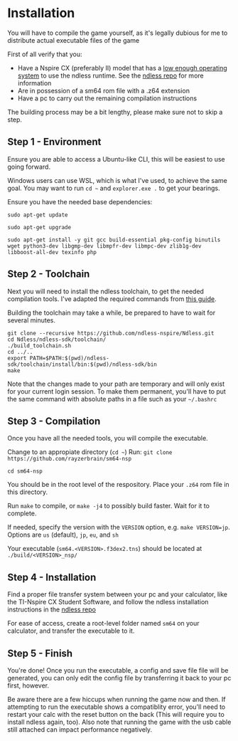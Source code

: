 # Installation
You will have to compile the game yourself, as it's legally dubious for me to distribute actual executable files of the game

First of all verify that you:
- Have a Nspire CX (preferably II) model that has a <ins>low enough operating system</ins> to use the ndless runtime. See the [ndless repo](https://github.com/ndless-nspire/Ndless) for more information
- Are in possession of a sm64 rom file with a .z64 extension
- Have a pc to carry out the remaining compilation instructions

The building process may be a bit lengthy, please make sure not to skip a step.

## Step 1 - Environment
Ensure you are able to access a Ubuntu-like CLI, this will be easiest to use going forward.

Windows users can use WSL, which is what I've used, to achieve the same goal. You may want to run `cd ~` and `explorer.exe .` to get your bearings.

Ensure you have the needed base dependencies: 

`sudo apt-get update`

`sudo apt-get upgrade`

`sudo apt-get install -y git gcc build-essential pkg-config binutils wget python3-dev libgmp-dev libmpfr-dev libmpc-dev zlib1g-dev libboost-all-dev texinfo php`

## Step 2 - Toolchain

Next you will need to install the ndless toolchain, to get the needed compilation tools. I've adapted the required commands from [this guide](https://hackspire.org/index.php/C_and_assembly_development_introduction).

Building the toolchain may take a while, be prepared to have to wait for several minutes.

```
git clone --recursive https://github.com/ndless-nspire/Ndless.git
cd Ndless/ndless-sdk/toolchain/
./build_toolchain.sh
cd ../..
export PATH=$PATH:$(pwd)/ndless-sdk/toolchain/install/bin:$(pwd)/ndless-sdk/bin
make
```

Note that the changes made to your path are temporary and will only exist for your current login session. To make them permanent, you'll have to put the same command with absolute paths in a file such as your `~/.bashrc`

## Step 3 - Compilation

Once you have all the needed tools, you will compile the executable.

Change to an appropiate directory (`cd ~`)
Run: `git clone https://github.com/rayzerbrain/sm64-nsp`

`cd sm64-nsp`

You should be in the root level of the respository. Place your `.z64` rom file in this directory.

Run `make` to compile, or `make -j4` to possibly build faster. Wait for it to complete.

If needed, specify the version with the `VERSION` option, e.g. `make VERSION=jp`. Options are `us` (default), `jp`, `eu`, and `sh` 

Your executable (`sm64.<VERSION>.f3dex2.tns`) should be located at `./build/<VERSION>_nsp/`

## Step 4 - Installation

Find a proper file transfer system between your pc and your calculator, like the TI-Nspire CX Student Software, and follow the ndless installation instructions in the [ndless repo](https://github.com/ndless-nspire/Ndless)

For ease of access, create a root-level folder named `sm64` on your calculator, and transfer the executable to it.

## Step 5 - Finish

You're done! Once you run the executable, a config and save file file will be generated, you can only edit the config file by transferring it back to your pc first, however.

Be aware there are a few hiccups when running the game now and then. If attempting to run the executable shows a compatiblity error, you'll need to restart your calc with the reset button on the back (This will require you to install ndless again, too). Also note that running the game with the usb cable still attached can impact performance negatively.
